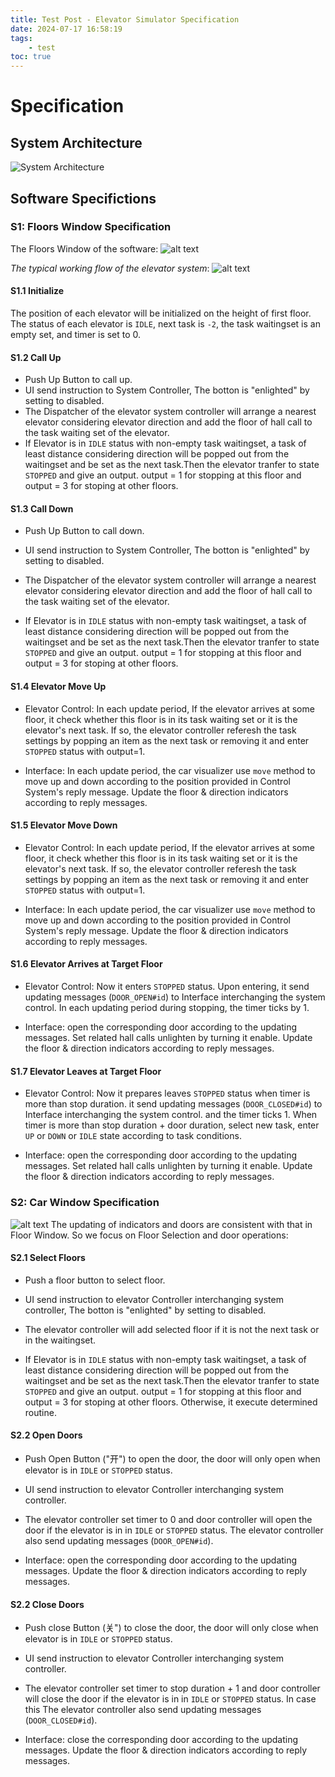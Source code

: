 ```yaml
---
title: Test Post - Elevator Simulator Specification
date: 2024-07-17 16:58:19
tags: 
    - test
toc: true
---
```


# Specification 


## System Architecture

![System Architecture](Specification-1.png)

## Software Specifictions

### S1: Floors Window Specification 
The Floors Window of the software:
![alt text](image-1.png)



*The typical working flow of the elevator system*:
![alt text](overallworking.png)



#### S1.1 Initialize
The position of each elevator will be initialized on the height of first floor. The status of each elevator is `IDLE`, next task is `-2`, the task waitingset is an empty set, and timer is set to 0. 

#### S1.2 Call Up 

- Push Up Button to call up.
- UI send instruction to System Controller, The botton is "enlighted" by setting to disabled.
- The Dispatcher of the elevator system controller will arrange a nearest elevator considering elevator direction and add the floor of hall call to the task waiting set of the elevator.
- If Elevator is in `IDLE` status with non-empty task waitingset, a task of least distance considering direction will be popped out from the waitingset and be set as the next task.Then the elevator tranfer to state `STOPPED` and give an output. output = 1 for stopping at this floor and output = 3 for stoping at other floors. 


#### S1.3 Call Down

- Push Up Button to call down. 

- UI send instruction to System Controller, The botton is "enlighted" by setting to disabled.

- The Dispatcher of the elevator system controller will arrange a nearest elevator considering elevator direction and add the floor of hall call to the task waiting set of the elevator.

- If Elevator is in `IDLE` status with non-empty task waitingset, a task of least distance considering direction will be popped out from the waitingset and be set as the next task.Then the elevator tranfer to state `STOPPED` and give an output. output = 1 for stopping at this floor and output = 3 for stoping at other floors.  


#### S1.4 Elevator Move Up

-  Elevator Control: In each update period, If the elevator arrives at some floor, it check whether this floor is in its task waiting set or it is the elevator's next task. If so, the elevator controller  referesh the task settings by popping an item as the next task or removing it and enter `STOPPED` status with output=1.

- Interface: In each update period, the car visualizer use `move` method to move up and down according to the position provided in Control System's reply message. Update the floor & direction indicators according to reply messages.

#### S1.5 Elevator Move Down

-  Elevator Control: In each update period, If the elevator arrives at some floor, it check whether this floor is in its task waiting set or it is the elevator's next task. If so, the elevator controller  referesh the task settings by popping an item as the next task or removing it and enter `STOPPED` status with output=1.

- Interface: In each update period, the car visualizer use `move` method to move up and down according to the position provided in Control System's reply message. Update the floor & direction indicators according to reply messages.

#### S1.6 Elevator Arrives at Target Floor
- Elevator Control: Now it enters `STOPPED` status. Upon entering, it send updating messages (`DOOR_OPEN#id`) to Interface interchanging the system control. In each updating period during stopping, the timer ticks by 1.

- Interface: open the corresponding door according to the updating messages. Set related hall calls unlighten by turning it enable. Update the floor & direction indicators according to reply messages.

#### S1.7 Elevator Leaves at Target Floor
- Elevator Control: Now it prepares leaves `STOPPED` status when timer is more than stop duration. it send updating messages (`DOOR_CLOSED#id`) to Interface interchanging the system control. and the timer ticks 1. When timer is more than stop duration + door duration, select new task, enter `UP` or `DOWN` or `IDLE` state according to task conditions. 

- Interface: open the corresponding door according to the updating messages. Set related hall calls unlighten by turning it enable. Update the floor & direction indicators according to reply messages.


### S2: Car Window Specification

![alt text](image-2.png)
The updating of indicators and doors are consistent with that in Floor Window. So we focus on Floor Selection and door operations:

#### S2.1 Select Floors

- Push a floor button to select floor. 

- UI send instruction to elevator Controller interchanging system controller, The botton is "enlighted" by setting to disabled.

- The elevator controller will add selected floor if it is not the next task or in the waitingset.

- If Elevator is in `IDLE` status with non-empty task waitingset, a task of least distance considering direction will be popped out from the waitingset and be set as the next task.Then the elevator tranfer to state `STOPPED` and give an output. output = 1 for stopping at this floor and output = 3 for stoping at other floors. Otherwise, it execute determined routine.

#### S2.2 Open Doors

- Push Open Button ("开") to open the door, the door will only open when elevator is in `IDLE` or `STOPPED` status. 

- UI send instruction to elevator Controller interchanging system controller.

- The elevator controller set timer to 0 and door controller will open the door if the elevator is in in `IDLE` or `STOPPED` status. The elevator controller also send updating messages (`DOOR_OPEN#id`).

- Interface: open the corresponding door according to the updating messages. Update the floor & direction indicators according to reply messages.

#### S2.2 Close Doors

- Push close Button (关") to close the door, the door will only close when elevator is in `IDLE` or `STOPPED` status. 

- UI send instruction to elevator Controller interchanging system controller.

- The elevator controller set timer to stop duration + 1 and door controller will close the door if the elevator is in in `IDLE` or `STOPPED` status. In case this The elevator controller also send updating messages (`DOOR_CLOSED#id`).

- Interface: close the corresponding door according to the updating messages. Update the floor & direction indicators according to reply messages.